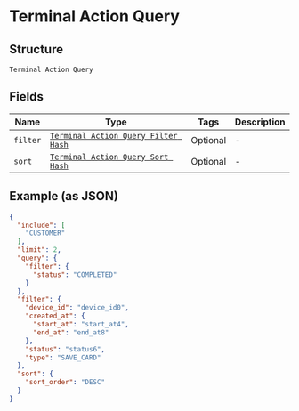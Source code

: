 
# Terminal Action Query

## Structure

`Terminal Action Query`

## Fields

| Name | Type | Tags | Description |
|  --- | --- | --- | --- |
| `filter` | [`Terminal Action Query Filter Hash`](../../doc/models/terminal-action-query-filter.md) | Optional | - |
| `sort` | [`Terminal Action Query Sort Hash`](../../doc/models/terminal-action-query-sort.md) | Optional | - |

## Example (as JSON)

```json
{
  "include": [
    "CUSTOMER"
  ],
  "limit": 2,
  "query": {
    "filter": {
      "status": "COMPLETED"
    }
  },
  "filter": {
    "device_id": "device_id0",
    "created_at": {
      "start_at": "start_at4",
      "end_at": "end_at8"
    },
    "status": "status6",
    "type": "SAVE_CARD"
  },
  "sort": {
    "sort_order": "DESC"
  }
}
```

